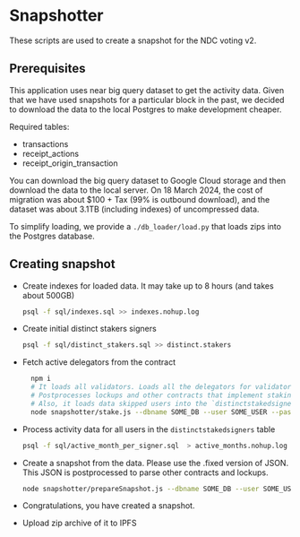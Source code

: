 # Snapshotter

These scripts are used to create a snapshot for the NDC voting v2.

## Prerequisites

This application uses near big query dataset to get the activity data.
Given that we have used snapshots for a particular block in the past, we decided to download the data to the local Postgres to make development cheaper.

Required tables:

* transactions
* receipt_actions
* receipt_origin_transaction

You can download the big query dataset to Google Cloud storage and then download the data to the local server. On 18 March 2024, the cost of migration was about $100 + Tax (99% is outbound download), and the dataset was about 3.1TB (including indexes) of uncompressed data.

To simplify loading, we provide a `./db_loader/load.py` that loads zips into the Postgres database.

## Creating snapshot

* Create indexes for loaded data. It may take up to 8 hours (and takes about 500GB)
  
  ```bash
  psql -f sql/indexes.sql >> indexes.nohup.log
  ```

* Create initial distinct stakers signers
  
  ```bash
  psql -f sql/distinct_stakers.sql >> distinct.stakers
  ```

* Fetch active delegators from the contract
  
  ```bash
    npm i
    # It loads all validators. Loads all the delegators for validators' contracts.
    # Postprocesses lockups and other contracts that implement staking pool interface.
    # Also, it loads data skipped users into the `distinctstakedsigners` table (e.g., users that only staked through some non-native pools) 
    node snapshotter/stake.js --dbname SOME_DB --user SOME_USER --password SOME_PASS --host 127.0.0.1 --table distinctstakedsigners --block 108194270 --column signer_account_id  > stake.out
  ```

* Process activity data for all users in the `distinctstakedsigners` table
  
  ```bash
  psql -f sql/active_month_per_signer.sql  > active_months.nohup.log
  ```

* Create a snapshot from the data. Please use the .fixed version of JSON. This JSON is postprocessed to parse other contracts and lockups.

  ```bash
  node snapshotter/prepareSnapshot.js --dbname SOME_DB --user SOME_USER --password SOME_PASS --host 127.0.0.1 --table active_months_per_signer --block 108194270 --json stakes_108194270.fixed.json
  ```

* Congratulations, you have created a snapshot.

* Upload zip archive of it to IPFS

